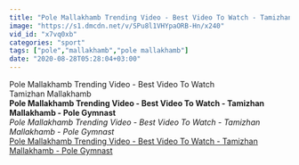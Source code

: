 ```yaml
---
title: "Pole Mallakhamb Trending Video - Best Video To Watch - Tamizhan Mallakhamb - Pole Gymnast"
image: "https://s1.dmcdn.net/v/SPu8l1VHYpaORB-Hn/x240"
vid_id: "x7vq0xb"
categories: "sport"
tags: ["pole","mallakhamb","pole mallakhamb"]
date: "2020-08-28T05:28:04+03:00"
---
```

Pole Mallakhamb Trending Video - Best Video To Watch  <br>Tamizhan Mallakhamb<br><b>Pole Mallakhamb Trending Video - Best Video To Watch - Tamizhan Mallakhamb - Pole Gymnast</b><br> <i>Pole Mallakhamb Trending Video - Best Video To Watch - Tamizhan Mallakhamb - Pole Gymnast</i><br> <u>Pole Mallakhamb Trending Video - Best Video To Watch - Tamizhan Mallakhamb - Pole Gymnast</u>

